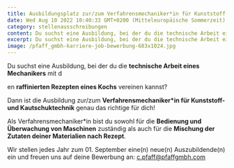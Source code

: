 ```yaml
---
title: Ausbildungsplatz zur/zum Verfahrensmechaniker*in für Kunststoff- und Kautschuktechnik
date: Wed Aug 10 2022 10:40:33 GMT+0200 (Mitteleuropäische Sommerzeit)
category: stellenausschreibungen
content: Du suchst eine Ausbildung, bei der du die technische Arbeit eines Mechanikers mit den raffinierten Rezepten eines Kochs vereinen kannst?    Dann ist die Ausbildung zur/zum Verfahrensmechaniker*in für Kunststoff- und Kautschuktechnik genau das richtige für dich!    Als Verfahrensmechaniker*in bist du sowohl für die Bedienung und Überwachung von Maschinen zuständig als auch für die Mischung der Zutaten deiner Materialien nach Rezept.    Wir stellen jedes Jahr zum 01. September eine(n) neue(n) Auszubildende(n) ein und freuen uns auf deine Bewerbung an c.pfaff@pfaffgmbh.com
excerpt: Du suchst eine Ausbildung, bei der du die technische Arbeit eines Mechanikers mit den raffinierten Rezepten eines Kochs vereinen kannst? Dann bewirb dich jetzt.
image: /pfaff_gmbh-karriere-job-bewerbung-683x1024.jpg
---
```


Du suchst eine Ausbildung, bei der du die <strong>technische Arbeit eines Mechanikers</strong> mit d

<!--more-->

en <strong>raffinierten Rezepten eines Kochs</strong> vereinen kannst?</p>

<p>Dann ist die Ausbildung zur/zum <strong>Verfahrensmechaniker*in für Kunststoff- und Kautschuktechnik</strong> genau das richtige für dich!</p>

Als Verfahrensmechaniker*in bist du sowohl für die <strong>Bedienung und Überwachung von Maschinen</strong> zuständig als auch für die <strong>Mischung der Zutaten deiner Materialien nach Rezept</strong>.</p>

<p>Wir stellen jedes Jahr zum 01. September eine(n) neue(n) Auszubildende(n) ein und freuen uns auf deine Bewerbung an: <a href="mailto:c.pfaff@pfaffgmbh.com">c.pfaff@pfaffgmbh.com</a></p>